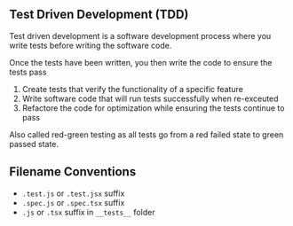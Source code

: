 ## Test Driven Development (TDD)

Test driven development is a software development process where you write tests before writing the software code.

Once the tests have been written, you then write the code to ensure the tests pass

1. Create tests that verify the functionality of a specific feature
2. Write software code that will run tests successfully when re-exceuted
3. Refactore the code for optimization while ensuring the tests continue to pass

Also called red-green testing as all tests go from a red failed state to green passed state.

## Filename Conventions

- `.test.js` or `.test.jsx` suffix
- `.spec.js` or `.spec.tsx` suffix
- `.js` or `.tsx` suffix in `__tests__` folder
